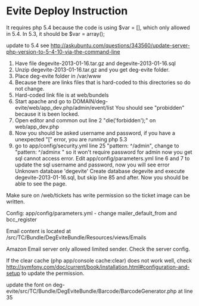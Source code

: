 Evite Deploy Instruction
========================
It requires php 5.4 because the code is using
$var = [], which only allowed in 5.4. In 5.3, it should be $var = array();

update to 5.4 see http://askubuntu.com/questions/343560/update-server-php-version-to-5-4-10-via-the-command-line
1. Have file degevite-2013-01-16.tar.gz and degevite-2013-01-16.sql
2. Unzip degevite-2013-01-16.tar.gz and you get deg-evite folder.
3. Place deg-evite folder in /var/www
4. Because there are links files that is hard-coded to this directories so do not change.
5. Hard-coded link file is at web/bundels
6. Start apache and go to DOMAIN/deg-evite/web/app_dev.php/admin/event/list
You should see "probidden" because it is been locked.
7. Open editor and common out line 2 "die('forbidden');" on web/app_dev.php
8. Now you should be asked username and password, if you have a unexpected "[" error, you are running php 5.3
9. go to app/config/security.yml line 25 "pattern:    ^/admin", change to "pattern:    ^/adminx " so it won't require password for admin
now you get sql cannot access error.
Edit app/config/parameters.yml line 6 and 7 to update the sql username and password, now you will see error Unknown database 'degevite'
Create database degevite and execute degevite-2013-01-16.sql, but skip line 85 and after.
Now you should be able to see the page.

Make sure on /web/tickets has write permission so the ticket image can be written.

Config:
app/config/parameters.yml - change mailer_default_from and bcc_register

Email content is located at /src/TC/Bundle/DegEviteBundle/Resources/views/Emails

Amazon Email server only allowed limited sender. Check the server config.

If the clear cache (php app/console cache:clear) does not work well, check http://symfony.com/doc/current/book/installation.html#configuration-and-setup to update the permission.

update the font on deg-evite/src/TC/Bundle/DegEviteBundle/Barcode/BarcodeGenerator.php at line 35
